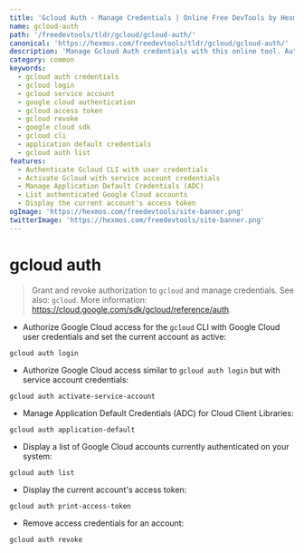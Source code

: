 ```yaml
---
title: 'Gcloud Auth - Manage Credentials | Online Free DevTools by Hexmos'
name: gcloud-auth
path: '/freedevtools/tldr/gcloud/gcloud-auth/'
canonical: 'https://hexmos.com/freedevtools/tldr/gcloud/gcloud-auth/'
description: 'Manage Gcloud Auth credentials with this online tool. Authenticate, list accounts, and revoke access easily. Free online tool, no registration required.'
category: common
keywords:
  - gcloud auth credentials
  - gcloud login
  - gcloud service account
  - google cloud authentication
  - gcloud access token
  - gcloud revoke
  - google cloud sdk
  - gcloud cli
  - application default credentials
  - gcloud auth list
features:
  - Authenticate Gcloud CLI with user credentials
  - Activate Gcloud with service account credentials
  - Manage Application Default Credentials (ADC)
  - List authenticated Google Cloud accounts
  - Display the current account's access token
ogImage: 'https://hexmos.com/freedevtools/site-banner.png'
twitterImage: 'https://hexmos.com/freedevtools/site-banner.png'
---
```


# gcloud auth

> Grant and revoke authorization to `gcloud` and manage credentials.
> See also: `gcloud`.
> More information: <https://cloud.google.com/sdk/gcloud/reference/auth>.

- Authorize Google Cloud access for the `gcloud` CLI with Google Cloud user credentials and set the current account as active:

`gcloud auth login`

- Authorize Google Cloud access similar to `gcloud auth login` but with service account credentials:

`gcloud auth activate-service-account`

- Manage Application Default Credentials (ADC) for Cloud Client Libraries:

`gcloud auth application-default`

- Display a list of Google Cloud accounts currently authenticated on your system:

`gcloud auth list`

- Display the current account's access token:

`gcloud auth print-access-token`

- Remove access credentials for an account:

`gcloud auth revoke`
